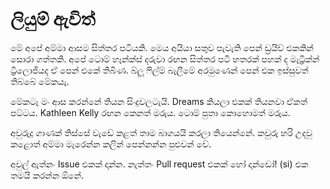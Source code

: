 # ලියුම් ඇවිත්

මේ අපේ අම්මා ආසම සිත්තර පටියකි. මෙය අයියා සතුව පැවැති පෙන් ඩ්‍රයිව් එකකින් සොරා ගත්තකි. අපේ ටොම් හෑන්ක්ස් දරුවා රඟන සිත්තර පටි හතරක් පහක් ද මැට්‍රික්න් ට්‍රිලොජියද ඒ පෙන් එකේ තිබිණ. බ්ලූ ෆිල්ම් බැලීමේ අරමුණෙන් පෙන් එක ඉස්සුවත් තිබ්බේ මේකයැ. 

මේකටැ මං ආස කරන්නේ තියන සිංදුවලටැයි. Dreams කියලා එකක් තියනවා ඒකත් පට්ටය. Kathleen Kelly රඟන කෙනත් මරුය. ටොම් පුතා කොහොමත් මරුය.

අවුරුදු ගාණක් තිස්සේ වැඩේ කළත් තාම බාගයයි කරලා තියෙන්නේ. කවුරු හරි උදවු කළොත් අම්මා මැරෙන්න කලින් පෙන්නන්න පුළුවන් වේ.

අවුල් ඇත්නං Issue එකක් දාන්න. නැත්තං Pull request එකක් හෝ දාන්ඩෝ! (si) එක තමයි කරන්න ඕනේ.